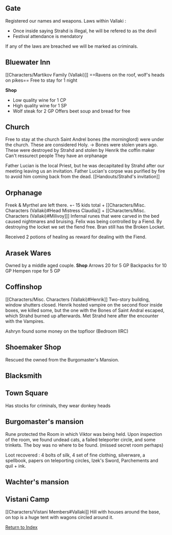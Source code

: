 ## Gate 
Registered our names and weapons.
Laws within Vallaki :
- Once inside saying Strahd is illegal, he will be refered to as the devil
- Festival attendance is mendatory

If any of the laws are breached we will be marked as criminals.

## Bluewater Inn
[[Characters/Martikov Family (Vallaki)]]
==Ravens on the roof, wolf's heads on pikes==
Free to stay for 1 night

**Shop**
- Low quality wine for 1 CP 
- High quality wine for 1 SP
- Wolf steak for 2 GP
Offers beet soup and bread for free

## Church
Free to stay at the church
Saint Andrel bones (the morninglord) were under the church. These are considered Holy.
	-> Bones were stolen years ago.
	    These were destroyed by Strahd and stolen by Henrik the coffin maker 
Can't ressurect people
They have an orphanage

Father Lucian is the local Priest, but he was decapitated by Strahd after our meeting leaving us an invitation.  Father Lucian's corpse was purified by fire to avoid him coming back from the dead.
[[Handouts/Strahd's invitation]]

## Orphanage
Freek & Myrthel are left there.
+- 15 kids total + [[Characters/Misc. Characters (Vallaki)#Head Mistress Claudia]] + [[Characters/Misc. Characters (Vallaki)#Milivoy]]]
Infernal runes that were carved in the bed caused nightmares and bruising.
Felix was being controlled by a Fiend. By destroying the locket we set the fiend free.
Bran still has the Broken Locket.

Received 2 potions of healing as reward for dealing with the Fiend.

## Arasek Wares
Owned by a middle aged couple.
**Shop**
Arrows 20 for 5 GP
Backpacks for 10 GP
Hempen rope for 5 GP

## Coffinshop
[[Characters/Misc. Characters (Vallaki)#Henrik]]
Two-story building, window shutters closed.
Henrik hosted vampire on the second floor inside boxes, we killed some, but the one with the Bones of Saint Andral escaped, which Strahd burned up afterwards.
Met Strahd here after the encounter with the Vampires.

Ashryn found some money on the topfloor (Bedroom IIRC)

## Shoemaker Shop
Rescued the owned from the Burgomaster's Mansion.

## Blacksmith

## Town Square
Has stocks for criminals, they wear donkey heads

## Burgomaster's mansion
Rune protected the Room in which Viktor was being held. Upon inspection of the room, we found undead cats, a failed teleporter circle, and some trinkets. The boy was no where to be found. (missed secret room perhaps)

Loot recovered : 4 bolts of silk, 4 set of fine clothing, silverware, a spellbook, papers on teleporting circles, Izek's Sword, Parchements and quil + ink.

## Wachter's mansion


## Vistani Camp
[[Characters/Vistani Members#Vallaki]]
Hill with houses around the base, on top is a huge tent with wagons circled around it.

[Return to Index](_index)